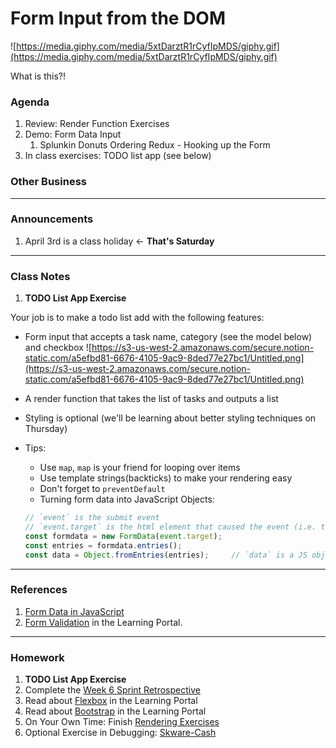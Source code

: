 # Form Input from the DOM

![https://media.giphy.com/media/5xtDarztR1rCyfIpMDS/giphy.gif](https://media.giphy.com/media/5xtDarztR1rCyfIpMDS/giphy.gif)

What is this?!

### Agenda

1. Review: Render Function Exercises
2. Demo: Form Data Input
    1. Splunkin Donuts Ordering Redux - Hooking up the Form
3. In class exercises: TODO list app (see below)

### Other Business

---

### Announcements

1. April 3rd is a class holiday ← **That's Saturday**

---

### Class Notes

1. **TODO List App Exercise**

Your job is to make a todo list add with the following features:

- Form input that accepts a task name, category (see the model below) and checkbox
    ![https://s3-us-west-2.amazonaws.com/secure.notion-static.com/a5efbd81-6676-4105-9ac9-8ded77e27bc1/Untitled.png](https://s3-us-west-2.amazonaws.com/secure.notion-static.com/a5efbd81-6676-4105-9ac9-8ded77e27bc1/Untitled.png)
- A render function that takes the list of tasks and outputs a list
- Styling is optional (we'll be learning about better styling techniques on Thursday)
- Tips:
    - Use `map`, `map` is your friend for looping over items
    - Use template strings(backticks) to make your rendering easy
    - Don't forget to `preventDefault`
    - Turning form data into JavaScript Objects:

    ```jsx
    // `event` is the submit event
    // `event.target` is the html element that caused the event (i.e. the form)
    const formdata = new FormData(event.target);
    const entries = formdata.entries();
    const data = Object.fromEntries(entries);     // `data` is a JS object
    ```

---

### References

1. [Form Data in JavaScript](https://www.valentinog.com/blog/form-data/)
2. [Form Validation](https://learn.digitalcrafts.com/flex/lessons/handling-user-input/form-validation/) in the Learning Portal.

---

### Homework

1. **TODO List App Exercise** 
2. Complete the [Week 6 Sprint Retrospective](https://hackmd.io/OoWk-5x3Qh21pIff87AUOQ)
3. Read about [Flexbox](https://learn.digitalcrafts.com/flex/lessons/front-end-foundations/flexbox/#learning-objectives) in the Learning Portal
4. Read about [Bootstrap](https://learn.digitalcrafts.com/flex/lessons/front-end-foundations/bootstrap/#learning-objectives) in the Learning Portal
5. On Your Own Time: Finish [Rendering Exercises](https://github.com/adamszaruga/rendering)
6. Optional Exercise in Debugging: [Skware-Cash](https://github.com/aubreyrhodes/skware-cash)
